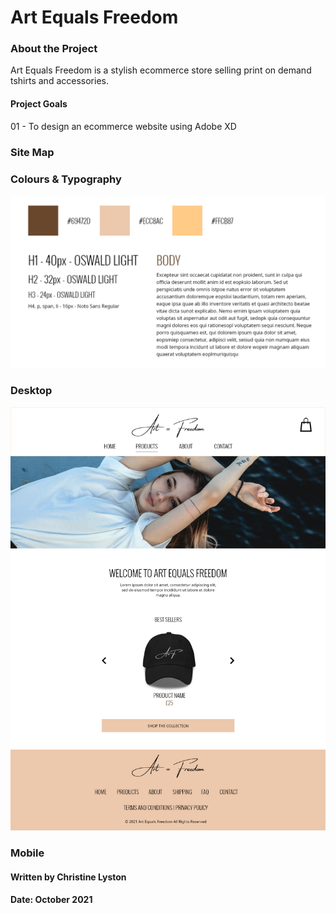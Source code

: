 # Art Equals Freedom

### About the Project

Art Equals Freedom is a stylish ecommerce store selling print on demand tshirts and accessories.

#### Project Goals

01 - To design an ecommerce website using Adobe XD

### Site Map

### Colours & Typography

![](design/Colours_Typography.png)

### Desktop

![](design/desktop/Homepage.png)

### Mobile


#### Written by Christine Lyston
#### Date: October 2021
